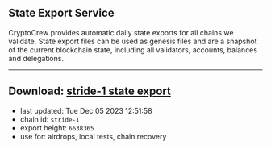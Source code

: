 ## State Export Service
CryptoCrew provides automatic daily state exports for all chains we validate. State export files can be used as genesis files and are a snapshot of the current blockchain state, including all validators, accounts, balances and delegations.

---
**Download: [stride-1 state export](https://dl.ccvalidators.com/SERVICE/stride/stride-1_export_6638365.json)**
---

- last updated: Tue Dec 05 2023 12:51:58
- chain id: `stride-1`
- export height: `6638365`
- use for: airdrops, local tests, chain recovery
